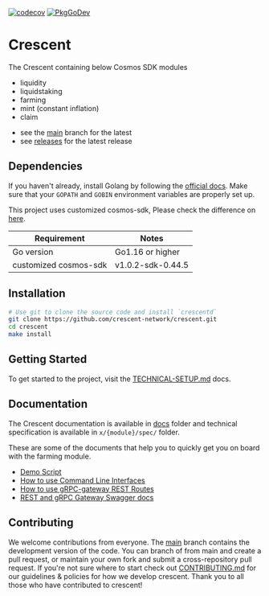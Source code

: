[![codecov](https://codecov.io/gh/crescent-network/crescent/branch/main/graph/badge.svg?token=Y8f2q3zLDm)](https://codecov.io/gh/crescent-network/crescent)
[![PkgGoDev](https://pkg.go.dev/badge/github.com/crescent-network/crescent)](https://pkg.go.dev/github.com/crescent-network/crescent)

# Crescent

The Crescent containing below Cosmos SDK modules

- liquidity
- liquidstaking
- farming
- mint (constant inflation)
- claim

<!-- markdown-link-check-disable -->
- see the [main](https://github.com/crescent-network/crescent/tree/main) branch for the latest 
- see [releases](https://github.com/crescent-network/crescent/releases) for the latest release

## Dependencies

If you haven't already, install Golang by following the [official docs](https://golang.org/doc/install). Make sure that your `GOPATH` and `GOBIN` environment variables are properly set up.

This project uses customized cosmos-sdk, Please check the difference on [here](https://github.com/crescent-network/cosmos-sdk/compare/v0.44.5...v1.0.2-sdk-0.44.5).

| Requirement           | Notes             |
|-----------------------|-------------------|
| Go version            | Go1.16 or higher  |
| customized cosmos-sdk | v1.0.2-sdk-0.44.5 |

## Installation

```bash
# Use git to clone the source code and install `crescentd`
git clone https://github.com/crescent-network/crescent.git
cd crescent
make install
```

## Getting Started

To get started to the project, visit the [TECHNICAL-SETUP.md](./TECHNICAL-SETUP.md) docs.

## Documentation

The Crescent documentation is available in [docs](./docs) folder and technical specification is available in `x/{module}/spec/` folder. 

These are some of the documents that help you to quickly get you on board with the farming module.

- [Demo Script](./docs/demo)
- [How to use Command Line Interfaces](./docs/cli)
- [How to use gRPC-gateway REST Routes](./docs/api)
- [REST and gRPC Gateway Swagger docs](https://app.swaggerhub.com/apis-docs/crescent/crescent)

## Contributing

We welcome contributions from everyone. The [main](https://github.com/crescent-network/crescent/tree/main) branch contains the development version of the code. You can branch of from main and create a pull request, or maintain your own fork and submit a cross-repository pull request. If you're not sure where to start check out [CONTRIBUTING.md](./CONTRIBUTING.md) for our guidelines & policies for how we develop crescent. Thank you to all those who have contributed to crescent!
